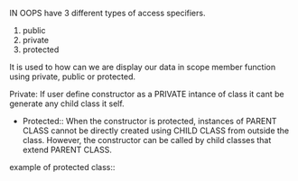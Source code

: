 <!--11. what happen if constructer defined as private or public?_-->

IN OOPS have 3 different types of access specifiers.

1. public
2. private
3. protected

It is used to how can we are display our data in scope member function using private, public or protected.

Private:
If user define constructor as a PRIVATE intance of class it cant be generate any child class it self.

<?php

class Example
 {
    private function __construct() 
    {
        echo "Private constructor called.\n";
    }

    public static function createInstance() 
    {
        return new self();
    }
}
?>


* Protected::
When the constructor is protected, instances of PARENT CLASS cannot be directly created using CHILD CLASS from outside the class. However, the constructor can be called by child classes that extend PARENT CLASS.

example of protected class::

<?php

class ParentClass 
{
    protected function __construct()
     {
        echo "Protected constructor called.\n";
    }

    public static function createInstance() 
    {
        return new static();
    }
}

class ChildClass extends ParentClass
 
?>


